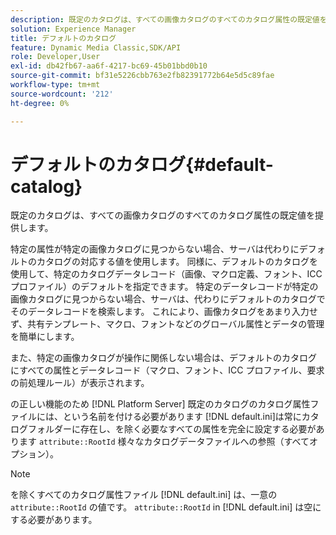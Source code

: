 ```yaml
---
description: 既定のカタログは、すべての画像カタログのすべてのカタログ属性の既定値を提供します。
solution: Experience Manager
title: デフォルトのカタログ
feature: Dynamic Media Classic,SDK/API
role: Developer,User
exl-id: db42fb67-aa6f-4217-bc69-45b01bbd0b10
source-git-commit: bf31e5226cbb763e2fb82391772b64e5d5c89fae
workflow-type: tm+mt
source-wordcount: '212'
ht-degree: 0%

---
```


# デフォルトのカタログ{#default-catalog}

既定のカタログは、すべての画像カタログのすべてのカタログ属性の既定値を提供します。

特定の属性が特定の画像カタログに見つからない場合、サーバは代わりにデフォルトのカタログの対応する値を使用します。 同様に、デフォルトのカタログを使用して、特定のカタログデータレコード（画像、マクロ定義、フォント、ICC プロファイル）のデフォルトを指定できます。 特定のデータレコードが特定の画像カタログに見つからない場合、サーバは、代わりにデフォルトのカタログでそのデータレコードを検索します。 これにより、画像カタログをあまり入力せず、共有テンプレート、マクロ、フォントなどのグローバル属性とデータの管理を簡単にします。

また、特定の画像カタログが操作に関係しない場合は、デフォルトのカタログにすべての属性とデータレコード（マクロ、フォント、ICC プロファイル、要求の前処理ルール）が表示されます。

の正しい機能のため [!DNL Platform Server] 既定のカタログのカタログ属性ファイルには、という名前を付ける必要があります [!DNL default.ini]は常にカタログフォルダーに存在し、を除く必要なすべての属性を完全に設定する必要があります `attribute::RootId` 様々なカタログデータファイルへの参照（すべてオプション）。

>[!NOTE]
>
>を除くすべてのカタログ属性ファイル [!DNL default.ini] は、一意の `attribute::RootId` の値です。 `attribute::RootId` in [!DNL default.ini] は空にする必要があります。
